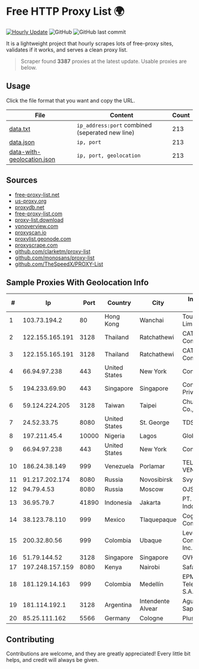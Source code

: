 
# Free HTTP Proxy List 🌍

[![Hourly Update](https://github.com/mertguvencli/http-proxy-list/actions/workflows/main.yml/badge.svg?branch=main)](https://github.com/mertguvencli/http-proxy-list/actions/workflows/main.yml)
![GitHub](https://img.shields.io/github/license/mertguvencli/http-proxy-list)
![GitHub last commit](https://img.shields.io/github/last-commit/mertguvencli/http-proxy-list)

It is a lightweight project that hourly scrapes lots of free-proxy sites, validates if it works, and serves a clean proxy list.


> Scraper found **3387** proxies at the latest update. Usable proxies are below.

## Usage

Click the file format that you want and copy the URL.


|File|Content|Count|
|----|-------|-----|
|[data.txt](https://raw.githubusercontent.com/mertguvencli/http-proxy-list/main/proxy-list/data.txt)|`ip_address:port` combined (seperated new line)|213|
|[data.json](https://raw.githubusercontent.com/mertguvencli/http-proxy-list/main/proxy-list/data.json)|`ip, port`|213|
|[data-with-geolocation.json](https://raw.githubusercontent.com/mertguvencli/http-proxy-list/main/proxy-list/data-with-geolocation.json)|`ip, port, geolocation`|213|

## Sources

* [free-proxy-list.net](https://free-proxy-list.net)
* [us-proxy.org](https://www.us-proxy.org)
* [proxydb.net](http://proxydb.net)
* [free-proxy-list.com](https://free-proxy-list.com/?page=&port=&type%5B%5D=http&type%5B%5D=https&up_time=0&search=Search)
* [proxy-list.download](https://www.proxy-list.download/HTTP)
* [vpnoverview.com](https://vpnoverview.com/privacy/anonymous-browsing/free-proxy-servers)
* [proxyscan.io](https://www.proxyscan.io)
* [proxylist.geonode.com](https://proxylist.geonode.com/api/proxy-list?limit=300&page=1&sort_by=lastChecked&sort_type=desc&protocols=http,https)
* [proxyscrape.com](https://api.proxyscrape.com/v2/?request=displayproxies&protocol=http&timeout=10000&country=all&ssl=all&anonymity=all)
* [github.com/clarketm/proxy-list](https://raw.githubusercontent.com/clarketm/proxy-list/master/proxy-list-raw.txt)
* [github.com/monosans/proxy-list](https://raw.githubusercontent.com/monosans/proxy-list/main/proxies/http.txt)
* [github.com/TheSpeedX/PROXY-List](https://raw.githubusercontent.com/TheSpeedX/PROXY-List/master/http.txt)


## Sample Proxies With Geolocation Info

|#|Ip|Port|Country|City|Internet Service Provider|
|-|--|----|-------|----|-------------------------|
|1|103.73.194.2|80|Hong Kong|Wanchai|TouchPal HK Co., Limited|
|2|122.155.165.191|3128|Thailand|Ratchathewi|CAT Telecom Public Company Limited|
|3|122.155.165.191|3128|Thailand|Ratchathewi|CAT Telecom Public Company Limited|
|4|66.94.97.238|443|United States|New York|Contabo Inc.|
|5|194.233.69.90|443|Singapore|Singapore|Contabo Asia Private Limited|
|6|59.124.224.205|3128|Taiwan|Taipei|Chunghwa Telecom Co., Ltd.|
|7|24.52.33.75|8080|United States|St. George|TDS TELECOM|
|8|197.211.45.4|10000|Nigeria|Lagos|Globacom Limited|
|9|66.94.97.238|443|United States|New York|Contabo Inc.|
|10|186.24.38.149|999|Venezuela|Porlamar|TELEFONICA VENEZOLANA, C.A.|
|11|91.217.202.174|8080|Russia|Novosibirsk|Svyaz-Servis LTD.|
|12|94.79.4.53|8080|Russia|Moscow|OJSC Comcor|
|13|36.95.79.7|41890|Indonesia|Jakarta|PT. Telekomunikasi Indonesia|
|14|38.123.78.110|999|Mexico|Tlaquepaque|Cogent Communications|
|15|200.32.80.56|999|Colombia|Ubaque|Level 3 Communications, Inc.|
|16|51.79.144.52|3128|Singapore|Singapore|OVH SAS|
|17|197.248.157.159|8080|Kenya|Nairobi|Safaricom Limited|
|18|181.129.14.163|999|Colombia|Medellín|EPM Telecomunicaciones S.A. E.S.P.|
|19|181.114.192.1|3128|Argentina|Intendente Alvear|Aguas Del Colorado Sapem|
|20|85.25.111.162|5566|Germany|Cologne|PlusServer GmbH|



## Contributing

Contributions are welcome, and they are greatly appreciated! Every
little bit helps, and credit will always be given.

